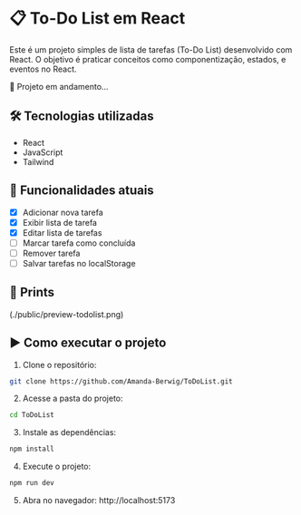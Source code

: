 # 📋 To-Do List em React

Este é um projeto simples de lista de tarefas (To-Do List) desenvolvido com React. O objetivo é praticar conceitos como componentização, estados, e eventos no React.

🚧 Projeto em andamento...

## 🛠️ Tecnologias utilizadas

- React
- JavaScript
- Tailwind

## 📌 Funcionalidades atuais

- [x] Adicionar nova tarefa
- [x] Exibir lista de tarefa
- [x] Editar lista de tarefas
- [ ] Marcar tarefa como concluída
- [ ] Remover tarefa
- [ ] Salvar tarefas no localStorage

## 📂 Prints

(./public/preview-todolist.png)

## ▶️ Como executar o projeto

1. Clone o repositório:

```bash
git clone https://github.com/Amanda-Berwig/ToDoList.git
```

2. Acesse a pasta do projeto:

```bash
cd ToDoList
```

3. Instale as dependências:

```bash
npm install
```

4. Execute o projeto:

```bash
npm run dev
```

5. Abra no navegador: http://localhost:5173
